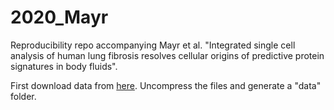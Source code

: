 # 2020_Mayr
Reproducibility repo accompanying  Mayr et al. "Integrated single cell analysis of human lung fibrosis resolves cellular origins of predictive protein signatures in body fluids".

First download data from [here](https://drive.google.com/uc?export=download&id=13vf6Fcy6cCJUuGvbnj5sQDhayLRq7op1). Uncompress the files and generate a "data" folder.
